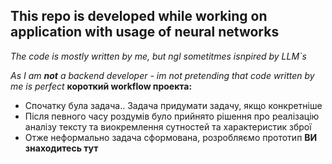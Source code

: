 ## This repo is developed while working on application with usage of **neural networks**
*The code is mostly written by me, but ngl sometitmes isnpired by LLM`s*

*As I am **not** a backend developer - im not pretending that code written by me is perfect*
**короткий workflow проекта:**
* Спочатку була задача.. Задача придумати задачу, якщо конкретніше
* Після певного часу роздумів було прийнято рішення про реалізацію аналізу тексту та виокремлення сутностей та характеристик зброї
* Отже неформально задача сформована, розробляємо прототип
**ВИ знаходитесь тут** 


